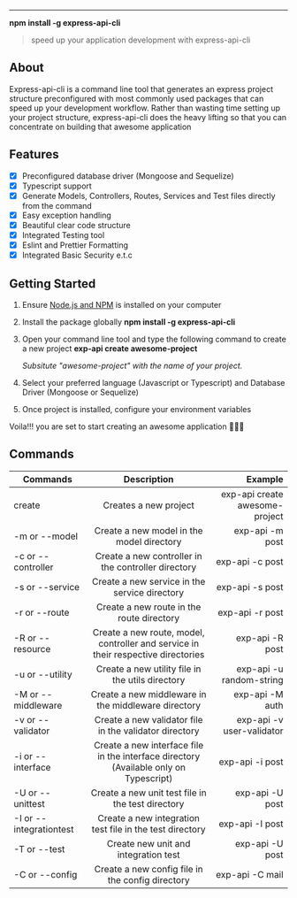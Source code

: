 ---

**npm install -g express-api-cli**

> speed up your application development with express-api-cli

## About

Express-api-cli is a command line tool that generates an express project structure preconfigured
with most commonly used packages that can speed up your development workflow. Rather than wasting
time setting up your project structure, express-api-cli does the heavy lifting so that you can
concentrate on building that awesome application

## Features

- [x] Preconfigured database driver (Mongoose and Sequelize)
- [x] Typescript support
- [x] Generate Models, Controllers, Routes, Services and Test files directly from the command
- [x] Easy exception handling
- [x] Beautiful clear code structure
- [x] Integrated Testing tool
- [x] Eslint and Prettier Formatting
- [x] Integrated Basic Security e.t.c

## Getting Started

1.  Ensure [Node.js and NPM](https://nodejs.org/en/download/) is installed on your computer
2.  Install the package globally **npm install -g express-api-cli**
3.  Open your command line tool and type the following command to create a new project **exp-api
    create awesome-project**

    _Subsitute "awesome-project" with the name of your project._

4.  Select your preferred language (Javascript or Typescript) and Database Driver (Mongoose or
    Sequelize)
5.  Once project is installed, configure your environment variables

Voila!!! you are set to start creating an awesome application 🚀🚀🚀

## Commands

| Commands                |                                      Description                                      |                        Example |
| ----------------------- | :-----------------------------------------------------------------------------------: | -----------------------------: |
| create                  |                                 Creates a new project                                 | exp-api create awesome-project |
| -m or --model           |                       Create a new model in the model directory                       |                exp-api -m post |
| -c or --controller      |                  Create a new controller in the controller directory                  |                exp-api -c post |
| -s or --service         |                     Create a new service in the service directory                     |                exp-api -s post |
| -r or --route           |                       Create a new route in the route directory                       |                exp-api -r post |
| -R or --resource        |   Create a new route, model, controller and service in their respective directories   |                exp-api -R post |
| -u or --utility         |                   Create a new utility file in the utils directory                    |       exp-api -u random-string |
| -M or --middleware      |                  Create a new middleware in the middleware directory                  |                exp-api -M auth |
| -v or --validator       |                Create a new validator file in the validator directory                 |      exp-api -v user-validator |
| -i or --interface       | Create a new interface file in the interface directory (Available only on Typescript) |                exp-api -i post |
| -U or --unittest        |                   Create a new unit test file in the test directory                   |                exp-api -U post |
| -I or --integrationtest |               Create a new integration test file in the test directory                |                exp-api -I post |
| -T or --test            |                         Create new unit and integration test                          |                exp-api -U post |
| -C or --config          |                   Create a new config file in the config directory                    |                exp-api -C mail |
